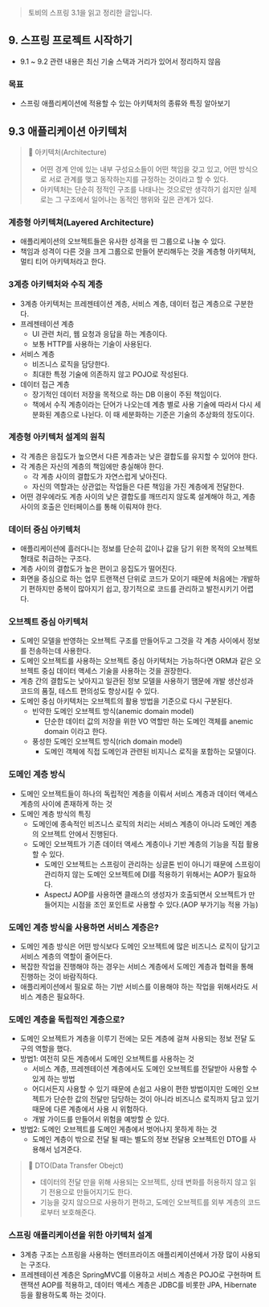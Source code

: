 > 토비의 스프링 3.1을 읽고 정리한 글입니다.
> 

## 9. 스프링 프로젝트 시작하기

- 9.1 ~ 9.2 관련 내용은 최신 기술 스택과 거리가 있어서 정리하지 않음

### 목표

- 스프링 애플리케이션에 적용할 수 있는 아키텍처의 종류와 특징 알아보기

## 9.3 애플리케이션 아키텍처

> 📌 아키텍처(Architecture)
> 
> - 어떤 경계 안에 있는 내부 구성요소들이 어떤 책임을 갖고 있고, 어떤 방식으로 서로 관계를 맺고 동작하는지를 규정하는 것이라고 할 수 있다.
> - 아키텍처는 단순히 정적인 구조를 나태나는 것으로만 생각하기 쉽지만 실제로는 그 구조에서 일어나는 동적인 행위와 깊은 관계가 있다.

### 계층형 아키텍쳐(Layered Architecture)

- 애플리케이션의 오브젝트들은 유사한 성격을 띤 그룹으로 나눌 수 있다.
- 책임과 성격이 다른 것을 크게 그룹으로 만들어 분리해두는 것을 계층형 아키텍처, 멀티 티어 아키텍처라고 한다.

### 3계층 아키텍처와 수직 계층

- 3계층 아키텍처는 프레젠테이션 계층, 서비스 계층, 데이터 접근 계층으로 구분한다.
- 프레젠테이션 계층
    - UI 관련 처리, 웹 요청과 응답을 하는 계층이다.
    - 보통 HTTP를 사용하는 기술이 사용된다.
- 서비스 계층
    - 비즈니스 로직을 담당한다.
    - 최대한 특정 기술에 의존하지 않고 POJO로 작성된다.
- 데이터 접근 계층
    - 장기적인 데이터 저장을 목적으로 하는 DB 이용이 주된 책임이다.
    - 책에서 수직 계층이라는 단어가 나오는데 계층 별로 사용 기술에 따라서 다시 세분화된 계층으로 나뉜다. 이 때 세분화하는 기준은 기술의 추상화의 정도이다.

### 계층형 아키텍처 설계의 원칙

- 각 계층은 응집도가 높으면서 다른 계층과는 낮은 결합도를 유지할 수 있어야 한다.
- 각 계층은 자신의 계층의 책임에만 충실해야 한다.
    - 각 계층 사이의 결합도가 자연스럽게 낮아진다.
    - 자신의 역할과는 상관없는 작업들은 다른 책임을 가진 계층에게 전달한다.
- 어떤 경우에라도 계층 사이의 낮은 결합도를 깨뜨리지 않도록 설계해야 하고, 계층 사이의 호출은 인터페이스를 통해 이뤄져야 한다.

### 데이터 중심 아키텍처

- 애플리케이션에 흘러다니는 정보를 단순히 값이나 값을 담기 위한 목적의 오브젝트 형태로 취급하는 구조다.
- 계층 사이의 결합도가 높은 편이고 응집도가 떨어진다.
- 화면을 중심으로 하는 업무 트랜잭션 단위로 코드가 모이기 때문에 처음에는 개발하기 편하지만 중복이 많아지기 쉽고, 장기적으로 코드를 관리하고 발전시키기 어렵다.

### 오브젝트 중심 아키텍처

- 도메인 모델을 반영하는 오브젝트 구조를 만들어두고 그것을 각 계층 사이에서 정보를 전송하는데 사용한다.
- 도메인 오브젝트를 사용하는 오브젝트 중심 아키텍처는 가능하다면 ORM과 같은 오브젝트 중심 데이터 액세스 기술을 사용하는 것을 권장한다.
- 계층 간의 결합도는 낮아지고 일관된 정보 모델을 사용하기 땜문에 개발 생산성과 코드의 품질, 테스트 편의성도 향상시킬 수 있다.
- 도메인 중심 아키텍처는 오브젝트의 활용 방법을 기준으로 다시 구분된다.
    - 빈약한 도메인 오브젝트 방식(anemic domain model)
        - 단순한 데이터 값의 저장을 위한 VO 역할만 하는 도메인 객체를 anemic domain 이라고 한다.
    - 풍성한 도메인 오브젝트 방식(rich domain model)
        - 도메인 객체에 직접 도메인과 관련된 비지니스 로직을 포함하는 모델이다.
        

### 도메인 계층 방식

- 도메인 오브젝트들이 하나의 독립적인 계층을 이뤄서 서비스 계층과 데이터 액세스 계층의 사이에 존재하게 하는 것
- 도메인 계층 방식의 특징
    - 도메인에 종속적인 비즈니스 로직의 처리는 서비스 계층이 아니라 도메인 계층의 오브젝트 안에서 진행된다.
    - 도메인 오브젝트가 기존 데이터 액세스 계층이나 기반 계층의 기능을 직접 활용할 수 있다.
        - 도메인 오브젝트는 스프링이 관리하는 싱글톤 빈이 아니기 때문에 스프링이 관리하지 않는 도메인 오브젝트에 DI를 적용하기 위해서는 AOP가 필요하다.
        - AspectJ AOP를 사용하면 클래스의 생성자가 호출되면서 오브젝트가 만들어지는 시점을 조인 포인트로 사용할 수 있다.(AOP 부가기능 적용 가능)

### 도메인 계층 방식을 사용하면 서비스 계층은?

- 도메인 계층 방식은 어떤 방식보다 도메인 오브젝트에 많은 비즈니스 로직이 담기고 서비스 계층의 역할이 줄어든다.
- 복잡한 작업을 진행해야 하는 경우는 서비스 계층에서 도메인 계층과 협력을 통해 진행하는 것이 바람직하다.
- 애플리케이션에서 필요로 하는 기반 서비스를 이용해야 하는 작업을 위해서라도 서비스 계층은 필요하다.

### 도메인 계층을 독립적인 계층으로?

- 도메인 오브젝트가 계층을 이루기 전에는 모든 계층에 걸쳐 사용되는 정보 전달 도구의 역할을 했다.
- 방법1: 여전히 모든 계층에서 도메인 오브젝트를 사용하는 것
    - 서비스 계층, 프레젠테이션 계층에서도 도메인 오브젝트를 전달받아 사용할 수 있게 하는 방법
    - 어디서든지 사용할 수 있기 때문에 손쉽고 사용이 편한 방법이지만 도메인 오브젝트가 단순한 값의 전달만 담당하는 것이 아니라 비즈니스 로직까지 담고 있기 때문에 다른 계층에서 사용 시 위험하다.
    - 개발 가이드를 만들어서 위험을 예방할 순 있다.
- 방법2: 도메인 오브젝트를 도메인 게층에서 벗어나지 못하게 하는 것
    - 도메인 계층이 밖으로 전달 될 때는 별도의 정보 전달용 오브젝트인 DTO를 사용해서 넘겨준다.

> 📌 DTO(Data Transfer Obejct)
> 
> - 데이터의 전달 만을 위해 사용되는 오브젝트, 상태 변화를 허용하지 않고 읽기 전용으로 만들어지기도 한다.
> - 기능을 갖지 않으므로 사용하기 편하고, 도메인 오브젝트를 외부 계층의 코드로부터 보호해준다.

### 스프링 애플리케이션을 위한 아키텍처 설계

- 3계층 구조는 스프링을 사용하는 엔터프라이즈 애플리케이션에서 가장 많이 사용되는 구조다.
- 프레젠테이션 계층은 SpringMVC를 이용하고 서비스 계층은 POJO로 구현하며 트랜잭션 AOP를 적용하고, 데이터 액세스 계층은 JDBC를 비롯한 JPA, Hibernate 등을 활용하도록 하는 것이다.